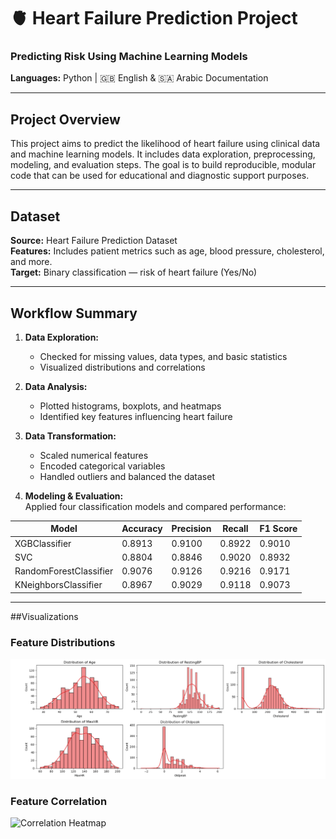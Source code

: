 # 🫀 Heart Failure Prediction Project  
### Predicting Risk Using Machine Learning Models   
**Languages:** Python | 🇬🇧 English & 🇸🇦 Arabic Documentation  

---

## Project Overview  
This project aims to predict the likelihood of heart failure using clinical data and machine learning models. It includes data exploration, preprocessing, modeling, and evaluation steps. The goal is to build reproducible, modular code that can be used for educational and diagnostic support purposes.

---

## Dataset  
**Source:** Heart Failure Prediction Dataset  
**Features:** Includes patient metrics such as age, blood pressure, cholesterol, and more.  
**Target:** Binary classification — risk of heart failure (Yes/No)

---

## Workflow Summary  
1. **Data Exploration:**  
   - Checked for missing values, data types, and basic statistics  
   - Visualized distributions and correlations  

2. **Data Analysis:**  
   - Plotted histograms, boxplots, and heatmaps  
   - Identified key features influencing heart failure  

3. **Data Transformation:**  
   - Scaled numerical features  
   - Encoded categorical variables  
   - Handled outliers and balanced the dataset  

4. **Modeling & Evaluation:**  
   Applied four classification models and compared performance:

| Model                  | Accuracy | Precision | Recall | F1 Score |
|------------------------|----------|-----------|--------|----------|
| XGBClassifier          | 0.8913   | 0.9100    | 0.8922 | 0.9010   |
| SVC                    | 0.8804   | 0.8846    | 0.9020 | 0.8932   |
| RandomForestClassifier | 0.9076   | 0.9126    | 0.9216 | 0.9171   |
| KNeighborsClassifier   | 0.8967   | 0.9029    | 0.9118 | 0.9073   |

---
##Visualizations
### Feature Distributions
![Age Histogram](https://github.com/Esraa-MOhamed7/Heart-Failure-Prediction/blob/main/Feature%20distributions.png)

### Feature Correlation
![Correlation Heatmap](charts/correlation_heatmap.png)


